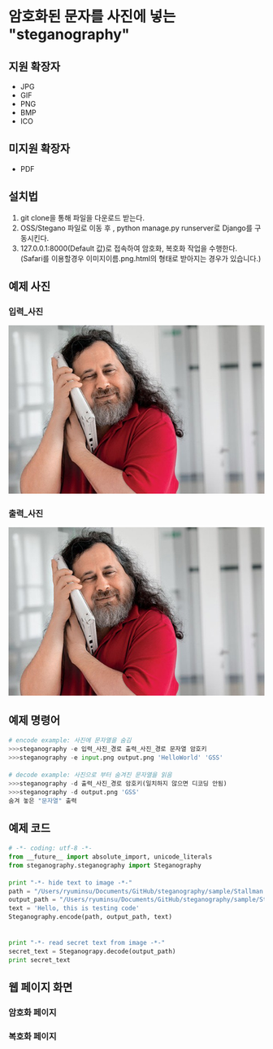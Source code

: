 # 암호화된 문자를 사진에 넣는 "steganography"

## 지원 확장자 

- JPG
- GIF
- PNG
- BMP
- ICO

##  미지원 확장자 

- PDF

## 설치법

1. git clone을 통해 파일을 다운로드 받는다.
2. OSS/Stegano 파일로 이동 후 , python manage.py runserver로 Django를 구동시킨다.
3. 127.0.0.1:8000(Default 값)로 접속하여 암호화, 복호화 작업을 수행한다.
   (Safari를 이용할경우 이미지이름.png.html의 형태로 받아지는 경우가 있습니다.)
   
## 예제 사진

### 입력_사진

![input](https://github.com/GSSecurity/steganography/blob/merryman/sample/Stallman.jpg?raw=true)

### 출력_사진

![input](https://github.com/GSSecurity/steganography/blob/merryman/sample/Stallman_out.jpg?raw=true)

## 예제 명령어

``` Python
# encode example: 사진에 문자열을 숨김
>>>steganography -e 입력_사진_경로 출력_사진_경로 문자열 암호키
>>>steganography -e input.png output.png 'HelloWorld' 'GSS'

# decode example: 사진으로 부터 숨겨진 문자열을 읽음
>>>steganography -d 출력_사진_경로 암호키(일치하지 않으면 디코딩 안됨)
>>>steganography -d output.png 'GSS'
숨겨 놓은 "문자열" 출력
```

## 예제 코드

``` python
# -*- coding: utf-8 -*-
from __future__ import absolute_import, unicode_literals
from steganography.steganography import Steganography

print "-*- hide text to image -*-"
path = "/Users/ryuminsu/Documents/GitHub/steganography/sample/Stallman.jpg"
output_path = "/Users/ryuminsu/Documents/GitHub/steganography/sample/Stallman_out.jpg"
text = 'Hello, this is testing code'
Steganography.encode(path, output_path, text)


print "-*- read secret text from image -*-"
secret_text = Steganograpy.decode(output_path)
print secret_text
```

## 웹 페이지 화면

### 암호화 페이지

### 복호화 페이지
